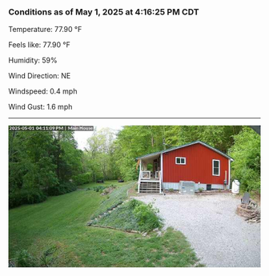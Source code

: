 ### Conditions as of May 1, 2025 at 4:16:25 PM CDT 

Temperature: 77.90 &deg;F

Feels like: 77.90 &deg;F

Humidity: 59%

Wind Direction: NE

Windspeed: 0.4 mph

Wind Gust: 1.6 mph

---

<img src="./images/latest.jpeg"/>

